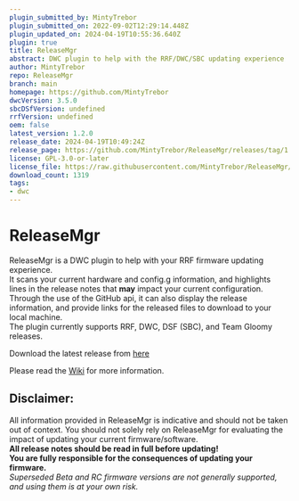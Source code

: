 ```yaml
---
plugin_submitted_by: MintyTrebor
plugin_submitted_on: 2022-09-02T12:29:14.448Z
plugin_updated_on: 2024-04-19T10:55:36.640Z
plugin: true
title: ReleaseMgr
abstract: DWC plugin to help with the RRF/DWC/SBC updating experience
author: MintyTrebor
repo: ReleaseMgr
branch: main
homepage: https://github.com/MintyTrebor
dwcVersion: 3.5.0
sbcDSfVersion: undefined
rrfVersion: undefined
oem: false
latest_version: 1.2.0
release_date: 2024-04-19T10:49:24Z
release_page: https://github.com/MintyTrebor/ReleaseMgr/releases/tag/1.2.0
license: GPL-3.0-or-later
license_file: https://raw.githubusercontent.com/MintyTrebor/ReleaseMgr/main/LICENSE
download_count: 1319
tags:
- dwc
---
```


# ReleaseMgr
  
ReleaseMgr is a DWC plugin to help with your RRF firmware updating experience.  
It scans your current hardware and config.g information, and highlights lines in the release notes that **may** impact your current configuration.  
Through the use of the GitHub api, it can also display the release information, and provide links for the released files to download to your local machine.  
The plugin currently supports RRF, DWC, DSF (SBC), and Team Gloomy releases.  
  
Download the latest release from [here](https://github.com/MintyTrebor/ReleaseMgr/releases)
  
Please read the [Wiki](https://github.com/MintyTrebor/ReleaseMgr/wiki) for more information.  
  
 ## Disclaimer:  
 All information provided in ReleaseMgr is indicative and should not be taken out of context. You should not solely rely on ReleaseMgr for evaluating the impact of updating your current firmware/software.  
**All release notes should be read in full before updating!**  
**You are fully responsible for the consequences of updating your firmware.**  
*Superseded Beta and RC firmware versions are not generally supported, and using them is at your own risk.*

